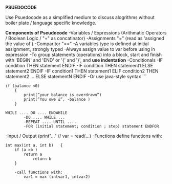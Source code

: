  __PSUEDOCODE__

Use Psuedocode as a simplified medium to discuss alogrithms without boiler plate / language specific knowledge. 

__Components of Pseudocode__
	-Variables / Expressions (Arithmatic Operators / Boolean Logic / "+" as concatinator)
	-Assignments "=" (read as 'assigned the value of')
	-Comparitor "\=\=" 
	-A variables type is defined at initial assignment, strongly typed 
	-Always assign value to var before using in expression
	-To group statements (operations) into a block, start and finish with 'BEGIN' and 'END' or '{' and '}', and __use indentation__
	-Conditionals
			-IF condition THEN statement ENDIF
			-IF condition THEN statement1 ELSE statement2 ENDIF
			-IF condition1 THEN statement1 ELIF condition2 THEN statement2 ... ELSE 
			 statementN ENDIF
			-Or use java-style syntax 
				```
```
if (balance <0)  
	{  
		print(”your balance is overdrawn”)  
		print(”You owe £”, -balance )  
	}
```
```
WHILE .... DO .... ENDWHILE 
		-DO .... WHILE ... 
		-REPEAT .... UNTIL .... 
		-FOR (initial statement; condition ; step) statement ENDFOR
```

-Input / Output (print"..." // var = read(...)
	-Functions 
	define functions with:
```
int max(int a, int b)  	{  
	if (a >b )  
		return a  
			return b  
	}
```



		-call functions with:
			var1 = max (intvar1, intvar2)

